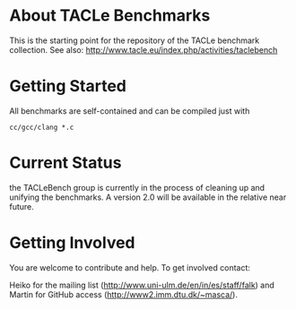 About TACLe Benchmarks
======================

This is the starting point for the repository of the TACLe benchmark
collection.
See also: http://www.tacle.eu/index.php/activities/taclebench

Getting Started
===============

All benchmarks are self-contained and can be compiled just with

    cc/gcc/clang *.c

Current Status
==============

the TACLeBench group is currently in the process of cleaning up and unifying
the benchmarks. A version 2.0 will be available in the relative near future.

Getting Involved
================

You are welcome to contribute and help. To get involved contact:

Heiko for the mailing list (http://www.uni-ulm.de/en/in/es/staff/falk) and
Martin for GitHub access (http://www2.imm.dtu.dk/~masca/).
